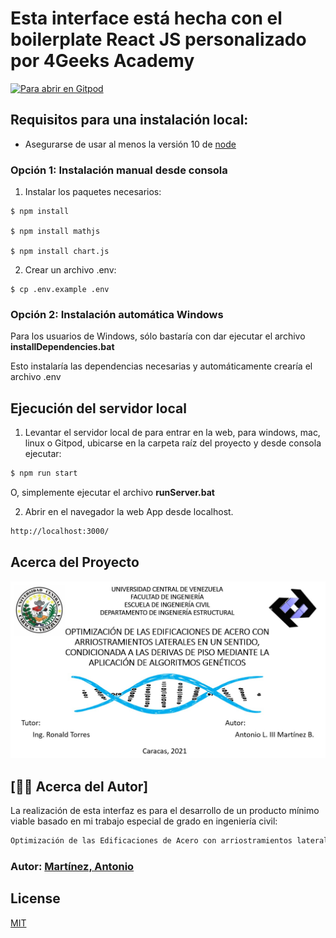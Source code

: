 



# Esta interface está hecha con el boilerplate React JS personalizado por 4Geeks Academy
[![Para abrir en Gitpod](https://gitpod.io/button/open-in-gitpod.svg)](https://gitpod.io#https://github.com/4GeeksAcademy/react-hello-webapp.git)


## Requisitos para una instalación local:
- Asegurarse de usar al menos la versión 10 de [node](https://nodejs.org/es/download/)

### Opción 1: Instalación manual desde consola

1. Instalar los paquetes necesarios:
```
$ npm install

$ npm install mathjs

$ npm install chart.js
```
2. Crear un archivo .env:
```
$ cp .env.example .env
```

### Opción 2: Instalación automática Windows

Para los usuarios de Windows, sólo bastaría con dar ejecutar el archivo **installDependencies.bat**

Esto instalaría las dependencias necesarias y automáticamente crearía el archivo .env

## Ejecución del servidor local
1. Levantar el servidor local de para entrar en la web, para windows, mac, linux o Gitpod, ubicarse en la carpeta raíz del proyecto y desde consola ejecutar:

```bash
$ npm run start
```
O, simplemente ejecutar el archivo **runServer.bat**

2. Abrir en el navegador la web App desde localhost.
```bash
http://localhost:3000/
```

<!-- ABOUT THE PROJECT -->
## Acerca del Proyecto

![Image text](https://github.com/metantonio/tesis-ucv-ui/blob/main/docs/presentation.jpg)

## [🙎‍♂️ Acerca del Autor]

La realización de esta interfaz es para el desarrollo de un producto mínimo viable basado en mi trabajo especial de grado en ingeniería civil: 
```bash
Optimización de las Edificaciones de Acero con arriostramientos laterales en un sentido, condicionada a las deriva de piso mediante la aplicación de Algoritmos Genéticos
```
### Autor: [Martínez, Antonio](https://github.com/metantonio)

## License
[MIT](https://choosealicense.com/licenses/mit/)